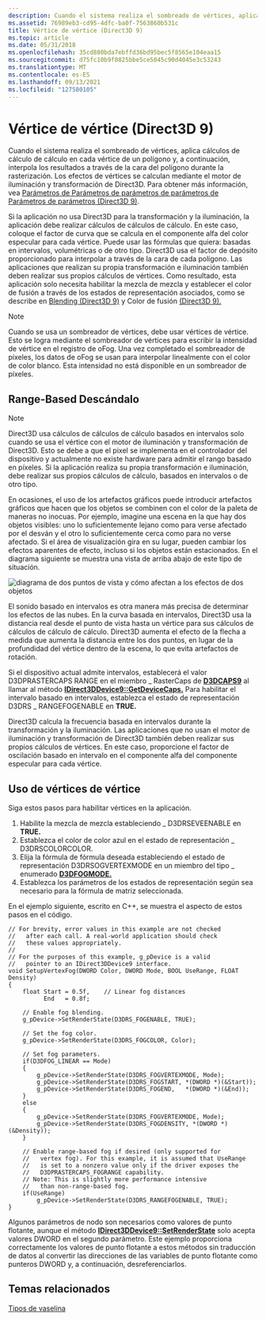 ```yaml
---
description: Cuando el sistema realiza el sombreado de vértices, aplica cálculos de cálculo de cálculo en cada vértice de un polígono y, a continuación, interpola los resultados a través de la cara del polígono durante la rasterización.
ms.assetid: 76989eb3-cd95-4dfc-ba0f-7563860b531c
title: Vértice de vértice (Direct3D 9)
ms.topic: article
ms.date: 05/31/2018
ms.openlocfilehash: 35cd880bda7ebffd36bd95bec5f8565e104eaa15
ms.sourcegitcommit: d75fc10b9f0825bbe5ce5045c90d4045e3c53243
ms.translationtype: MT
ms.contentlocale: es-ES
ms.lasthandoff: 09/13/2021
ms.locfileid: "127580105"
---
```

# <a name="vertex-fog-direct3d-9"></a>Vértice de vértice (Direct3D 9)

Cuando el sistema realiza el sombreado de vértices, aplica cálculos de cálculo de cálculo en cada vértice de un polígono y, a continuación, interpola los resultados a través de la cara del polígono durante la rasterización. Los efectos de vértices se calculan mediante el motor de iluminación y transformación de Direct3D. Para obtener más información, vea [Parámetros de Parámetros de parámetros de parámetros de Parámetros de parámetros (Direct3D 9)](fog-parameters.md).

Si la aplicación no usa Direct3D para la transformación y la iluminación, la aplicación debe realizar cálculos de cálculos de cálculo. En este caso, coloque el factor de curva que se calcula en el componente alfa del color especular para cada vértice. Puede usar las fórmulas que quiera: basadas en intervalos, volumétricas o de otro tipo. Direct3D usa el factor de depósito proporcionado para interpolar a través de la cara de cada polígono. Las aplicaciones que realizan su propia transformación e iluminación también deben realizar sus propios cálculos de vértices. Como resultado, esta aplicación solo necesita habilitar la mezcla de mezcla y establecer el color de fusión a través de los estados de representación asociados, como se describe en [Blending (Direct3D 9)](fog-blending.md) y Color de fusión [(Direct3D 9).](fog-color.md)

> [!Note]  
> Cuando se usa un sombreador de vértices, debe usar vértices de vértice. Esto se logra mediante el sombreador de vértices para escribir la intensidad de vértice en el registro de oFog. Una vez completado el sombreador de píxeles, los datos de oFog se usan para interpolar linealmente con el color de color blanco. Esta intensidad no está disponible en un sombreador de píxeles.

 

## <a name="range-based-fog"></a>Range-Based Descándalo

> [!Note]  
> Direct3D usa cálculos de cálculos de cálculo basados en intervalos solo cuando se usa el vértice con el motor de iluminación y transformación de Direct3D. Esto se debe a que el pixel se implementa en el controlador del dispositivo y actualmente no existe hardware para admitir el rango basado en píxeles. Si la aplicación realiza su propia transformación e iluminación, debe realizar sus propios cálculos de cálculo, basados en intervalos o de otro tipo.

 

En ocasiones, el uso de los artefactos gráficos puede introducir artefactos gráficos que hacen que los objetos se combinen con el color de la paleta de maneras no inocuas. Por ejemplo, imagine una escena en la que hay dos objetos visibles: uno lo suficientemente lejano como para verse afectado por el desván y el otro lo suficientemente cerca como para no verse afectado. Si el área de visualización gira en su lugar, pueden cambiar los efectos aparentes de efecto, incluso si los objetos están estacionados. En el diagrama siguiente se muestra una vista de arriba abajo de este tipo de situación.

![diagrama de dos puntos de vista y cómo afectan a los efectos de dos objetos](images/artifog.png)

El sonido basado en intervalos es otra manera más precisa de determinar los efectos de las nubes. En la curva basada en intervalos, Direct3D usa la distancia real desde el punto de vista hasta un vértice para sus cálculos de cálculos de cálculo de cálculo. Direct3D aumenta el efecto de la flecha a medida que aumenta la distancia entre los dos puntos, en lugar de la profundidad del vértice dentro de la escena, lo que evita artefactos de rotación.

Si el dispositivo actual admite intervalos, establecerá el valor D3DPRASTERCAPS RANGE en el miembro \_ RasterCaps de [**D3DCAPS9**](/windows/desktop/api/D3D9Caps/ns-d3d9caps-d3dcaps9) al llamar al método [**IDirect3DDevice9::GetDeviceCaps.**](/windows/win32/api/d3d9helper/nf-d3d9helper-idirect3ddevice9-getdevicecaps) Para habilitar el intervalo basado en intervalos, establezca el estado de representación D3DRS \_ RANGEFOGENABLE en **TRUE.**

Direct3D calcula la frecuencia basada en intervalos durante la transformación y la iluminación. Las aplicaciones que no usan el motor de iluminación y transformación de Direct3D también deben realizar sus propios cálculos de vértices. En este caso, proporcione el factor de oscilación basado en intervalo en el componente alfa del componente especular para cada vértice.

## <a name="using-vertex-fog"></a>Uso de vértices de vértice

Siga estos pasos para habilitar vértices en la aplicación.

1.  Habilite la mezcla de mezcla estableciendo \_ D3DRSEVEENABLE en **TRUE.**
2.  Establezca el color de color azul en el estado de representación \_ D3DRSCOLORCOLOR.
3.  Elija la fórmula de fórmula deseada estableciendo el estado de representación D3DRSOGVERTEXMODE en un miembro del tipo \_ enumerado [**D3DFOGMODE.**](./d3dfogmode.md)
4.  Establezca los parámetros de los estados de representación según sea necesario para la fórmula de matriz seleccionada.

En el ejemplo siguiente, escrito en C++, se muestra el aspecto de estos pasos en el código.


```
// For brevity, error values in this example are not checked 
//   after each call. A real-world application should check 
//   these values appropriately.
//
// For the purposes of this example, g_pDevice is a valid
//   pointer to an IDirect3DDevice9 interface.
void SetupVertexFog(DWORD Color, DWORD Mode, BOOL UseRange, FLOAT Density)
{
    float Start = 0.5f,    // Linear fog distances
          End   = 0.8f;
 
    // Enable fog blending.
    g_pDevice->SetRenderState(D3DRS_FOGENABLE, TRUE);
 
    // Set the fog color.
    g_pDevice->SetRenderState(D3DRS_FOGCOLOR, Color);
    
    // Set fog parameters.
    if(D3DFOG_LINEAR == Mode)
    {
        g_pDevice->SetRenderState(D3DRS_FOGVERTEXMODE, Mode);
        g_pDevice->SetRenderState(D3DRS_FOGSTART, *(DWORD *)(&Start));
        g_pDevice->SetRenderState(D3DRS_FOGEND,   *(DWORD *)(&End));
    }
    else
    {
        g_pDevice->SetRenderState(D3DRS_FOGVERTEXMODE, Mode);
        g_pDevice->SetRenderState(D3DRS_FOGDENSITY, *(DWORD *)(&Density));
    }

    // Enable range-based fog if desired (only supported for
    //   vertex fog). For this example, it is assumed that UseRange
    //   is set to a nonzero value only if the driver exposes the 
    //   D3DPRASTERCAPS_FOGRANGE capability.
    // Note: This is slightly more performance intensive
    //   than non-range-based fog.
    if(UseRange)
        g_pDevice->SetRenderState(D3DRS_RANGEFOGENABLE, TRUE);
}
```



Algunos parámetros de nodo son necesarios como valores de punto flotante, aunque el método [**IDirect3DDevice9::SetRenderState**](/windows/win32/api/d3d9helper/nf-d3d9helper-idirect3ddevice9-setrenderstate) solo acepta valores DWORD en el segundo parámetro. Este ejemplo proporciona correctamente los valores de punto flotante a estos métodos sin traducción de datos al convertir las direcciones de las variables de punto flotante como punteros DWORD y, a continuación, desreferenciarlos.

## <a name="related-topics"></a>Temas relacionados

<dl> <dt>

[Tipos de vaselina](fog-types.md)
</dt> </dl>

 

 
